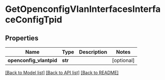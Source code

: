# GetOpenconfigVlanInterfacesInterfaceConfigTpid

## Properties
Name | Type | Description | Notes
------------ | ------------- | ------------- | -------------
**openconfig_vlantpid** | **str** |  | [optional] 

[[Back to Model list]](../README.md#documentation-for-models) [[Back to API list]](../README.md#documentation-for-api-endpoints) [[Back to README]](../README.md)


